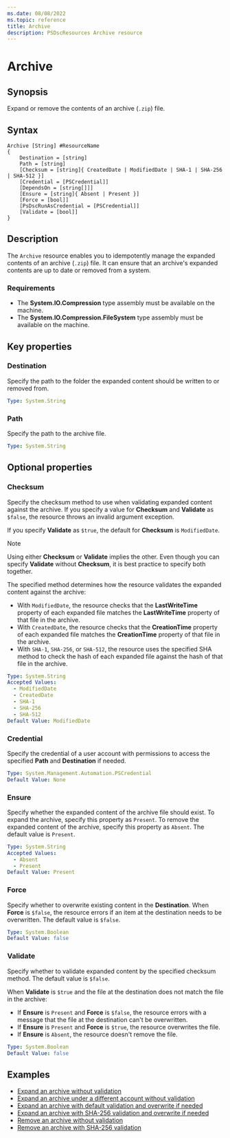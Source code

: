 ```yaml
---
ms.date: 08/08/2022
ms.topic: reference
title: Archive
description: PSDscResources Archive resource
---
```


# Archive

## Synopsis

Expand or remove the contents of an archive (`.zip`) file.

## Syntax

```text
Archive [String] #ResourceName
{
    Destination = [string]
    Path = [string]
    [Checksum = [string]{ CreatedDate | ModifiedDate | SHA-1 | SHA-256 | SHA-512 }]
    [Credential = [PSCredential]]
    [DependsOn = [string[]]]
    [Ensure = [string]{ Absent | Present }]
    [Force = [bool]]
    [PsDscRunAsCredential = [PSCredential]]
    [Validate = [bool]]
}
```

## Description

The `Archive` resource enables you to idempotently manage the expanded contents of an archive
(`.zip`) file. It can ensure that an archive's expanded contents are up to date or removed from a
system.

### Requirements

- The **System.IO.Compression** type assembly must be available on the machine.
- The **System.IO.Compression.FileSystem** type assembly must be available on the machine.

## Key properties

### Destination

Specify the path to the folder the expanded content should be written to or removed from.

```yaml
Type: System.String
```

### Path

Specify the path to the archive file.

```yaml
Type: System.String
```

## Optional properties

### Checksum

Specify the checksum method to use when validating expanded content against the archive. If you
specify a value for **Checksum** and **Validate** as `$false`, the resource throws an invalid
argument exception.

If you specify **Validate** as `$true`, the default for **Checksum** is `ModifiedDate`.

> [!NOTE]
> Using either **Checksum** or **Validate** implies the other. Even though you can specify
> **Validate** without **Checksum**, it is best practice to specify both together.

The specified method determines how the resource validates the expanded content against the archive:

- With `ModifiedDate`, the resource checks that the **LastWriteTime** property of each expanded file
  matches the **LastWriteTime** property of that file in the archive.
- With `CreatedDate`, the resource checks that the **CreationTime** property of each expanded file
  matches the **CreationTime** property of that file in the archive.
- With `SHA-1`, `SHA-256`, or `SHA-512`, the resource uses the specified SHA method to check the
  hash of each expanded file against the hash of that file in the archive.

```yaml
Type: System.String
Accepted Values:
  - ModifiedDate
  - CreatedDate
  - SHA-1
  - SHA-256
  - SHA-512
Default Value: ModifiedDate
```

### Credential

Specify the credential of a user account with permissions to access the specified **Path** and
**Destination** if needed.

```yaml
Type: System.Management.Automation.PSCredential
Default Value: None
```

### Ensure

Specify whether the expanded content of the archive file should exist. To expand the archive,
specify this property as `Present`. To remove the expanded content of the archive, specify this
property as `Absent`. The default value is `Present`.

```yaml
Type: System.String
Accepted Values:
  - Absent
  - Present
Default Value: Present
```

### Force

Specify whether to overwrite existing content in the **Destination**. When **Force** is `$false`,
the resource errors if an item at the destination needs to be overwritten. The default value is
`$false`.

```yaml
Type: System.Boolean
Default Value: false
```

### Validate

Specify whether to validate expanded content by the specified checksum method. The default value
is `$false`.

When **Validate** is `$true` and the file at the destination does not match the file in the archive:

- If **Ensure** is `Present` and **Force** is `$false`, the resource errors with a message that the
  file at the destination can't be overwritten.
- If **Ensure** is `Present` and **Force** is `$true`, the resource overwrites the file.
- If **Ensure** is `Absent`, the resource doesn't remove the file.

```yaml
Type: System.Boolean
Default Value: false
```

## Examples

- [Expand an archive without validation][1]
- [Expand an archive under a different account without validation][2]
- [Expand an archive with default validation and overwrite if needed][3]
- [Expand an archive with SHA-256 validation and overwrite if needed][4]
- [Remove an archive without validation][5]
- [Remove an archive with SHA-256 validation][6]

<!-- Reference Links -->

[1]: ExpandNoValidation.md
[2]: ExpandCredNoValidation.md
[3]: ExpandDefaultValidationForce.md
[4]: ExpandChecksumForce.md
[5]: RemoveNoValidation.md
[6]: RemoveChecksum.md
